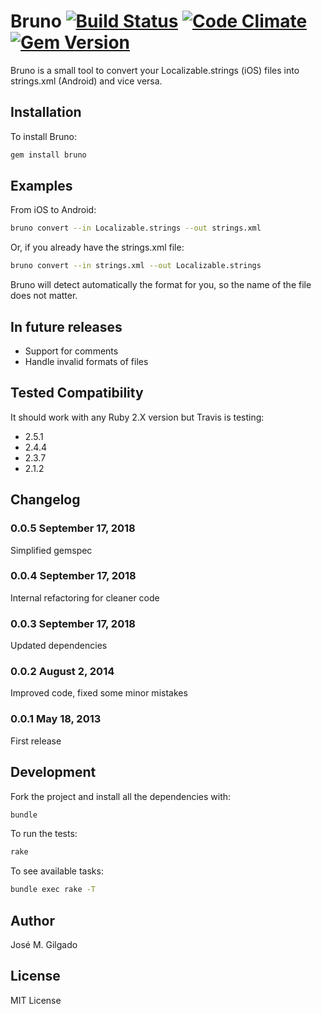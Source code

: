 # Bruno [![Build Status](https://travis-ci.org/josem/bruno.png?branch=master)](https://travis-ci.org/josem/bruno) [![Code Climate](https://codeclimate.com/github/josem/bruno.png)](https://codeclimate.com/github/josem/bruno) [![Gem Version](https://badge.fury.io/rb/bruno.svg)](http://badge.fury.io/rb/bruno)
Bruno is a small tool to convert your Localizable.strings (iOS) files into strings.xml (Android) and vice versa.

## Installation
To install Bruno:
```bash
gem install bruno
```

## Examples

From iOS to Android:
```bash
bruno convert --in Localizable.strings --out strings.xml
```

Or, if you already have the strings.xml file:
```bash
bruno convert --in strings.xml --out Localizable.strings
```

Bruno will detect automatically the format for you, so the name of the file does not matter.

## In future releases
* Support for comments
* Handle invalid formats of files

## Tested Compatibility
It should work with any Ruby 2.X version but Travis is testing:
* 2.5.1
* 2.4.4
* 2.3.7
* 2.1.2

## Changelog
### 0.0.5 September 17, 2018
Simplified gemspec
### 0.0.4 September 17, 2018
Internal refactoring for cleaner code
### 0.0.3 September 17, 2018
Updated dependencies
### 0.0.2 August 2, 2014
Improved code, fixed some minor mistakes
### 0.0.1 May 18, 2013
First release


## Development
Fork the project and install all the dependencies with:
```bash
bundle
```

To run the tests:
```bash
rake
```

To see available tasks:
```bash
bundle exec rake -T
```

## Author
José M. Gilgado

## License
MIT License

